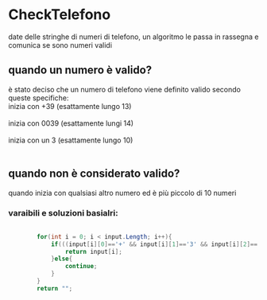 # CheckTelefono
date delle stringhe di numeri di telefono, un algoritmo le passa in rassegna e comunica se sono numeri validi

## quando un numero è valido?
è stato deciso che un numero di telefono viene definito valido secondo queste specifiche:<br>
inizia con +39 (esattamente lungo 13)<br><br>
inizia con 0039 (esattamente lungi 14)<br><br>
inizia con un 3 (esattamente lungo 10)<br><br>

## quando non è considerato valido?
quando inizia con qualsiasi altro numero ed è più piccolo di 10 numeri 


### varaibili e soluzioni basialri:
```C#

        for(int i = 0; i < input.Length; i++){
            if(((input[i][0]=='+' && input[i][1]=='3' && input[i][2]=='9') && (input[i].Length==13)) || ((input[i][0]=='0' && input[i][1]=='0' && input[i][2]=='3' && input[i][3]=='9') && (input[i].Length==14)) || ((input[i][0]=='3') && input[i].Length==10)){
                return input[i];
            }else{
                continue;
            }
        }
        return "";

```


